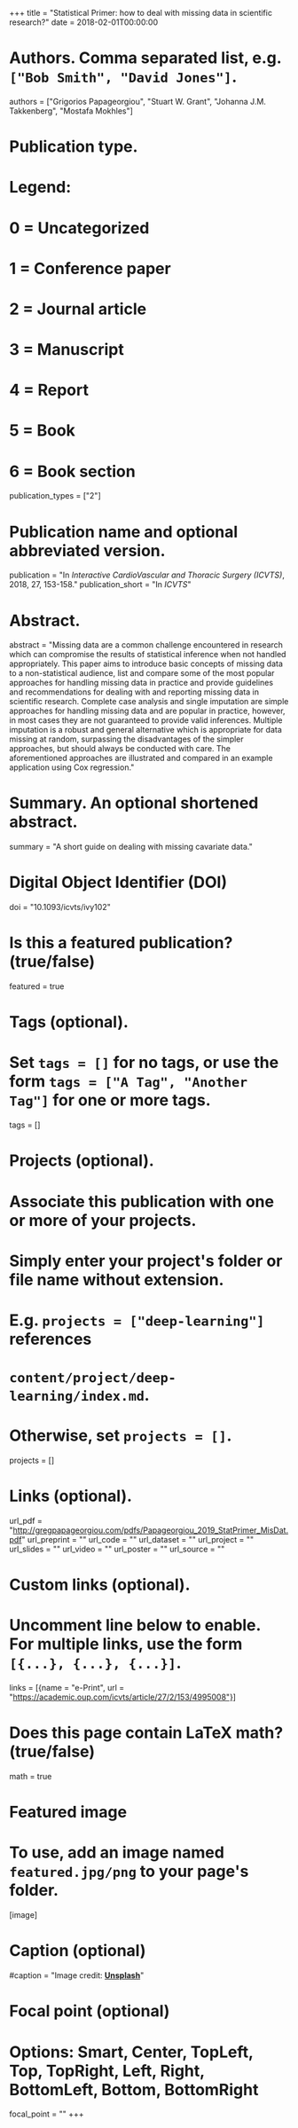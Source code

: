 +++
title = "Statistical Primer: how to deal with missing data in scientific research?"
date = 2018-02-01T00:00:00

# Authors. Comma separated list, e.g. `["Bob Smith", "David Jones"]`.
authors = ["Grigorios Papageorgiou", "Stuart W. Grant", "Johanna J.M. Takkenberg", "Mostafa Mokhles"]

# Publication type.
# Legend:
# 0 = Uncategorized
# 1 = Conference paper
# 2 = Journal article
# 3 = Manuscript
# 4 = Report
# 5 = Book
# 6 = Book section
publication_types = ["2"]

# Publication name and optional abbreviated version.
publication = "In *Interactive CardioVascular and Thoracic Surgery (ICVTS)*, 2018, 27, 153-158."
publication_short = "In *ICVTS*"

# Abstract.
abstract = "Missing data are a common challenge encountered in research which can compromise the results of statistical inference when not handled appropriately. This paper aims to introduce basic concepts of missing data to a non-statistical audience, list and compare some of the most popular approaches for handling missing data in practice and provide guidelines and recommendations for dealing with and reporting missing data in scientific research. Complete case analysis and single imputation are simple approaches for handling missing data and are popular in practice, however, in most cases they are not guaranteed to provide valid inferences. Multiple imputation is a robust and general alternative which is appropriate for data missing at random, surpassing the disadvantages of the simpler approaches, but should always be conducted with care. The aforementioned approaches are illustrated and compared in an example application using Cox regression."

# Summary. An optional shortened abstract.
summary = "A short guide on dealing with missing cavariate data."

# Digital Object Identifier (DOI)
doi = "10.1093/icvts/ivy102"

# Is this a featured publication? (true/false)
featured = true

# Tags (optional).
#   Set `tags = []` for no tags, or use the form `tags = ["A Tag", "Another Tag"]` for one or more tags.
tags = []

# Projects (optional).
#   Associate this publication with one or more of your projects.
#   Simply enter your project's folder or file name without extension.
#   E.g. `projects = ["deep-learning"]` references 
#   `content/project/deep-learning/index.md`.
#   Otherwise, set `projects = []`.
projects = []

# Links (optional).
url_pdf = "http://gregpapageorgiou.com/pdfs/Papageorgiou_2019_StatPrimer_MisDat.pdf"
url_preprint = ""
url_code = ""
url_dataset = ""
url_project = ""
url_slides = ""
url_video = ""
url_poster = ""
url_source = ""

# Custom links (optional).
#   Uncomment line below to enable. For multiple links, use the form `[{...}, {...}, {...}]`.
links = [{name = "e-Print", url = "https://academic.oup.com/icvts/article/27/2/153/4995008"}]

# Does this page contain LaTeX math? (true/false)
math = true

# Featured image
# To use, add an image named `featured.jpg/png` to your page's folder. 
[image]
  # Caption (optional)
  #caption = "Image credit: [**Unsplash**](https://unsplash.com/photos/pLCdAaMFLTE)"

  # Focal point (optional)
  # Options: Smart, Center, TopLeft, Top, TopRight, Left, Right, BottomLeft, Bottom, BottomRight
  focal_point = ""
+++

